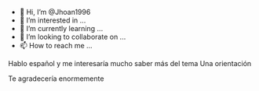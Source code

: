 - 👋 Hi, I’m @Jhoan1996
- 👀 I’m interested in ...
- 🌱 I’m currently learning ...
- 💞️ I’m looking to collaborate on ...
- 📫 How to reach me ...

<!---
Jhoan1996/Jhoan1996 is a ✨ special ✨ repository because its `README.md` (this file) appears on your GitHub profile.
You can click the Preview link to take a look at your changes.
--->
Hablo español y me interesaría mucho saber más del tema 
Una orientación 

Te agradecería enormemente 

